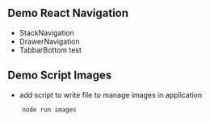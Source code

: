## Demo React Navigation

- StackNavigation
- DrawerNavigation
- TabbarBottom
test
## Demo Script Images

- add script to write file to manage images in application
```
    node run images
```
